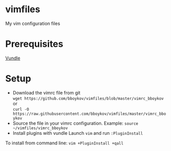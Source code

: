 # vimfiles
My vim configuration files

# Prerequisites
[Vundle](https://github.com/VundleVim/Vundle.vim)

# Setup
- Download the vimrc file from git  
`wget https://github.com/bboykov/vimfiles/blob/master/vimrc_bboykov`
or  
`curl -O https://raw.githubusercontent.com/bboykov/vimfiles/master/vimrc_bboykov`
- Source the file in your vimrc configuration. Example:
`source ~/vimfiles/vimrc_bboykov`
- Install plugins with vundle
Launch `vim` and run `:PluginInstall`

To install from command line: `vim +PluginInstall +qall`




